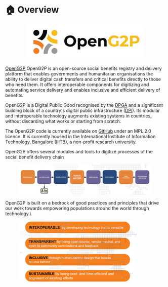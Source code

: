 # 🏠 Overview

<div align="center">

<figure><img src=".gitbook/assets/Open G2P Horizontal Logo@2x.png" alt="" width="375"><figcaption></figcaption></figure>

</div>

[OpenG2P](https://openg2p.org) OpenG2P is an open-source social benefits registry and delivery platform that enables governments and humanitarian organisations the ability to deliver digital cash transfers and critical benefits directly to those who need them. It offers interoperable components for digitizing and automating service delivery and enables inclusive and efficient delivery of benefits.&#x20;

OpenG2P is a Digital Public Good recognised by the [DPGA](https://digitalpublicgoods.net/) and a significant building block of a country's digital public infrastructure ([DPI](https://docs.cdpi.dev/dpi/readme)). Its modular and interoperable technology augments existing systems in countries, without discarding what works or starting from scratch.&#x20;

The OpenG2P code is currently available on [GitHub](https://github.com/openg2p) under an MPL 2.0 licence. It is currently housed in the International Institute of Information Technology, Bangalore ([IIITB](https://www.iiitb.ac.in/)), a non-profit research university.

OpenG2P offers several modules and tools to digitize processes of the social benefit delivery chain



<figure><img src="https://github.com/OpenG2P/openg2p-documentation/raw/1.2/.gitbook/assets/social-protection-delivery-chain.png" alt=""><figcaption></figcaption></figure>

OpenG2P is built on a bedrock of good practices and principles that drive our work towards empowering populations around the world through technology.\


<figure><img src=".gitbook/assets/guiding-principles.png" alt="" width="375"><figcaption></figcaption></figure>



